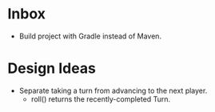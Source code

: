 # Inbox

- Build project with Gradle instead of Maven.

# Design Ideas

- Separate taking a turn from advancing to the next player.
  - roll() returns the recently-completed Turn.